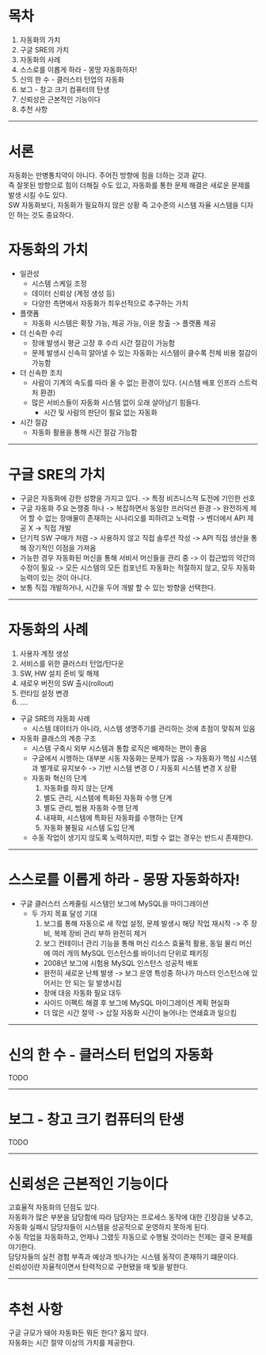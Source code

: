 # 목차
1. 자동화의 가치
2. 구글 SRE의 가치
3. 자동화의 사례
4. 스스로를 이롭게 하라 - 몽땅 자동화하자!
5. 신의 한 수 - 클러스터 턴업의 자동화
6. 보그 - 창고 크기 컴퓨터의 탄생
7. 신뢰성은 근본적인 기능이다
7. 추천 사항
---

# 서론
자동화는 만병통치약이 아니다. 주어진 방향에 힘을 더하는 것과 같다.  
즉 잘못된 방향으로 힘이 더해질 수도 있고, 자동화를 통한 문제 해결은 새로운 문제를 발생 시킬 수도 있다.  
SW 자동화보다, 자동화가 필요하지 않은 상황 즉 고수준의 시스템 자율 시스템을 디자인 하는 것도 중요하다.

# 자동화의 가치
- 일관성
  - 시스템 스케일 조정
  - 데이터 신뢰상 (계정 생성 등)
  - 다양한 측면에서 자동화가 최우선적으로 추구하는 가치
- 플랫폼
  - 자동화 시스템은 확장 가능, 제공 가능, 이윤 창출 -> 플랫폼 제공
- 더 신속한 수리
  - 장애 발생시 평균 고장 후 수리 시간 절감이 가능함
  - 문제 발생시 신속히 알아낼 수 있는 자동화는 시스템이 클수록 전체 비용 절감이 가능함
- 더 신속한 조치
  - 사람이 기계의 속도를 따라 올 수 없는 환경이 있다. (시스템 배포 인프라 스트럭처 환경)
  - 많은 서비스들이 자동화 시스템 없이 오래 살아남기 힘들다. 
    - 시간 및 사람의 판단이 필요 없는 자동화 
- 시간 절감
  - 자동화 활용을 통해 시간 절감 가능함

---

# 구글 SRE의 가치
- 구글은 자동화에 강한 성향을 가지고 있다. -> 특정 비즈니스적 도전에 기인한 선호
- 구글 자동화 주요 논쟁중 하나 -> 복잡하면서 동일한 프러덕션 환경 -> 완전하게 제어 할 수 없는 장애물이 존재하는 시나리오를 피하려고 노력함 -> 벤더에서 API 제공 X -> 직접 개발
- 단기적 SW 구매가 저렴 -> 사용하지 않고 직접 솔루션 작성 -> API 직접 생산을 통해 장기적인 이점을 가져옴
- 가능한 경우 자동화된 머신을 통해 서비서 머신들을 관리 중 -> 이 접근법의 약간의 수정이 필요 -> 모든 시스템의 모든 컴포넌트 자동화는 적절하지 않고, 모두 자동화 능력이 있는 것이 아니다.
- 보통 직접 개발하거나, 시간을 두어 개발 할 수 있는 방향을 선택한다.

---

# 자동화의 사례
1. 사용자 계정 생성
2. 서비스를 위한 클러스터 턴업/턴다운
3. SW, HW 설치 준비 및 해제
4. 새로우 버전의 SW 출시(rollout)
5. 런타임 설정 변경
6. ....
  
- 구글 SRE의 자동화 사례
  - 시스템 데이터가 아니라, 시스템 생명주기를 관리하는 것에 초점이 맞춰져 있음
- 자동화 클래스의 계층 구조
  - 시스템 구축시 외부 시스템과 통합 로직은 배제하는 편이 좋음
  - 구글에서 시행하는 대부분 시동 자동화는 문제가 많음 -> 자동화가 핵심 시스템과 별개로 유지보수 -> 기반 시스템 변경 O / 자동회 시스템 변경 X 상황
  - 자동화 혁신의 단계
    1. 자동화를 하지 않는 단계
    2. 별도 관리, 시스템에 특화된 자동화 수행 단계
    3. 별도 관리, 범용 자동화 수행 단계
    4. 내재화, 시스템에 특화된 자동화를 수행하는 단계
    5. 자동화 불필요 시스템 도입 단계
  - 수동 작업이 생기지 않도록 노력하지만, 피할 수 없는 경우는 반드시 존재한다.

---

# 스스로를 이롭게 하라 - 몽땅 자동화하자!
- 구글 클러스터 스케줄링 시스템인 보그에 MySQL을 마이그레이션
  - 두 가지 목표 달성 기대
    1. 보그를 통해 자동으로 새 작업 설정, 문제 발생시 해당 작업 재시작 -> 주 장비, 복제 장비 관리 부하 완전히 제거
    2. 보그 컨테이너 관리 기능을 통해 머신 리소스 효율적 활용, 동일 물리 머신에 여러 개의 MySQL 인스턴스를 바이너리 단위로 패키징
    - 2008년 보그에 시험용 MySQL 인스턴스 성공적 배포
    - 완전히 새로운 난제 발생 -> 보그 운영 특성중 하나가 마스터 인스턴스에 있어서는 안 되는 일 발생시킴
    - 장애 대응 자동화 필요 대두
    - 사이드 이펙트 해결 후 보그에 MySQL 마이그레이션 계획 현실화
    - 더 많은 시간 절약 -> 삽질 자동화 시간이 늘어나는 연쇄효과 일으킴

---

# 신의 한 수 - 클러스터 턴업의 자동화
TODO

---

# 보그 - 창고 크기 컴퓨터의 탄생
TODO

---

# 신뢰성은 근본적인 기능이다
고효율적 자동화의 단점도 있다.  
자동화가 많은 부분을 담당함에 따라 담당자는 프로세스 동작에 대한 긴장감을 낮추고, 자동화 실패시 담당자들이 시스템을 성공적으로 운영하지 못하게 된다.  
수동 작업을 자동화하고, 언제나 그랬듯 자동으로 수행될 것이라는 전제는 결국 문제를 야기한다.  
담당자들의 실전 경험 부족과 예상과 빗나가는 시스템 동작이 존재하기 떄문이다.  
신뢰성이란 자율적이면서 탄력적으로 구현됐을 때 빛을 발한다.

---

# 추천 사항
구글 규모가 돼야 자동화든 뭐든 한다? 옳지 않다.  
자동화는 시간 절약 이상의 가치를 제공한다.  
